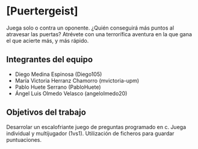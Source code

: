 # [Puertergeist]

Juega solo o contra un oponente. ¿Quién conseguirá más puntos al atravesar las puertas? Atrévete con una terrorífica aventura en la que gana el que acierte más, y más rápido.

## Integrantes del equipo

- Diego Medina Espinosa (Diego105)
- María Victoria Herranz Chamorro (mvictoria-upm)
- Pablo Huete Serrano (PabloHuete)
- Ángel Luis Olmedo Velasco (angelolmedo20)

## Objetivos del trabajo

Desarrolar un escalofriante juego de preguntas programado en c.
Juega individual y multijugador (1vs1).
Utilización de ficheros para guardar puntuaciones.
